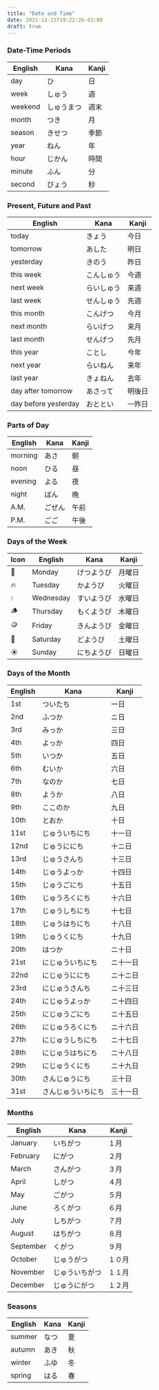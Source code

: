 ```yaml
---
title: "Date and Time"
date: 2021-12-15T19:22:26-03:00
draft: true
---
```

### Date-Time Periods
| English | Kana       | Kanji |
|---------|------------|-------|
| day     | ひ         | 日    |
| week    | しゅう     | 週    |
| weekend | しゅうまつ | 週末  |
| month   | つき       | 月    |
| season  | きせつ     | 季節  |
| year    | ねん       | 年    |
| hour    | じかん     | 時間  |
| minute  | ふん       | 分    |
| second  | びょう     | 秒    |

### Present, Future and Past
| English              | Kana       | Kanji  |
|----------------------|------------|--------|
| today                | きょう     | 今日   |
| tomorrow             | あした     | 明日   |
| yesterday            | きのう     | 昨日   |
| this week            | こんしゅう | 今週   |
| next week            | らいしゅう | 来週   |
| last week            | せんしゅう | 先週   |
| this month           | こんげつ   | 今月   |
| next month           | らいげつ   | 来月   |
| last month           | せんげつ   | 先月   |
| this year            | ことし     | 今年   |
| next year            | らいねん   | 来年   |
| last year            | きょねん   | 去年   |
| day after tomorrow   | あさって   | 明後日 |
| day before yesterday | おととい   | 一昨日 |

### Parts of Day
| English | Kana   | Kanji |
|---------|--------|-------|
| morning | あさ   | 朝    |
| noon    | ひる   | 昼    |
| evening | よる   | 夜    |
| night   | ばん   | 晩    |
| A.M.    | ごぜん | 午前  |
| P.M.    | ごご   | 午後  |

### Days of the Week
| Icon | English   | Kana       | Kanji  |
|------|-----------|------------|--------|
| 🌙   | Monday    | げつようび | 月曜日 |
| 🔥   | Tuesday   | かようび   | 火曜日 |
| 💧   | Wednesday | すいようび | 水曜日 |
| 🪵    | Thursday  | もくようび | 木曜日 |
| 🪙    | Friday    | きんようび | 金曜日 |
| 🌱   | Saturday  | どようび   | 土曜日 |
| ☀️    | Sunday    | にちようび | 日曜日 |

### Days of the Month
| English | Kana               | Kanji    |
|---------|--------------------|----------|
| 1st     | ついたち           | 一日     |
| 2nd     | ふつか             | ニ日     |
| 3rd     | みっか             | 三日     |
| 4th     | よっか             | 四日     |
| 5th     | いつか             | 五日     |
| 6th     | むいか             | 六日     |
| 7th     | なのか             | 七日     |
| 8th     | ようか             | 八日     |
| 9th     | ここのか           | 九日     |
| 10th    | とおか             | 十日     |
| 11st    | じゅういちにち     | 十一日   |
| 12nd    | じゅうににち       | 十ニ日   |
| 13rd    | じゅうさんち       | 十三日   |
| 14th    | じゅうよっか       | 十四日   |
| 15th    | じゅうごにち       | 十五日   |
| 16th    | じゅうろくにち     | 十六日   |
| 17th    | じゅうしちにち     | 十七日   |
| 18th    | じゅうはちにち     | 十八日   |
| 19th    | じゅうくにち       | 十九日   |
| 20th    | はつか             | ニ十日   |
| 21st    | にじゅういちにち   | ニ十一日 |
| 22nd    | にじゅうににち     | ニ十ニ日 |
| 23rd    | にじゅうさんち     | ニ十三日 |
| 24th    | にじゅうよっか     | ニ十四日 |
| 25th    | にじゅうごにち     | ニ十五日 |
| 26th    | にじゅうろくにち   | ニ十六日 |
| 27th    | にじゅうしちにち   | ニ十七日 |
| 28th    | にじゅうはちにち   | ニ十八日 |
| 29th    | にじゅうくにち     | ニ十九日 |
| 30th    | さんじゅうにち     | 三十日   |
| 31st    | さんじゅういちにち | 三十一日 |

### Months
| English   | Kana           | Kanji  |
|-----------|----------------|--------|
| January   | いちがつ       | １月   |
| February  | にがつ         | ２月   |
| March     | さんがつ       | ３月   |
| April     | しがつ         | ４月   |
| May       | ごがつ         | ５月   |
| June      | ろくがつ       | ６月   |
| July      | しちがつ       | ７月   |
| August    | はちがつ       | ８月   |
| September | くがつ         | ９月   |
| October   | じゅうがつ     | １０月 |
| November  | じゅういちがつ | １１月 |
| December  | じゅうにがつ   | １２月 |

### Seasons
| English | Kana | Kanji |
|---------|------|-------|
| summer  | なつ | 夏    |
| autumn  | あき | 秋    |
| winter  | ふゆ | 冬    |
| spring  | はる | 春    |
